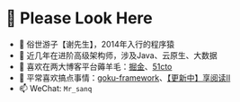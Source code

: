 # 👋 Please Look Here
- 💯 俗世游子【谢先生】，2014年入行的程序猿
- 👀 近几年在进阶高级架构师，涉及Java、云原生、大数据
- 📖 喜欢在两大博客平台薅羊毛：[掘金](https://juejin.cn/user/3359725700263694)、[51cto](https://blog.51cto.com/u_14948012)
- 🌱 平常喜欢搞点事情：[goku-framework](https://github.com/xiezhyan/goku-framework)、[【更新中】享阅读II](https://github.com/xiezhyan/enjoy-read-ii)
- 📫 WeChat: `Mr_sanq`

